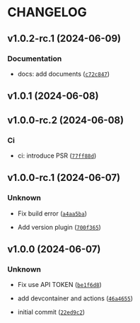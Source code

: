 # CHANGELOG



## v1.0.2-rc.1 (2024-06-09)

### Documentation

* docs: add documents ([`c72c847`](https://github.com/procube-open/downtime-csv/commit/c72c84789477ddcbffa7dbc909ce7f3762195347))


## v1.0.1 (2024-06-08)


## v1.0.0-rc.2 (2024-06-08)

### Ci

* ci: introduce PSR ([`77ff88d`](https://github.com/procube-open/downtime-csv/commit/77ff88dd688a5fd5484bd2e4469eec8119d71b5a))


## v1.0.0-rc.1 (2024-06-07)

### Unknown

* Fix build error ([`a4aa5ba`](https://github.com/procube-open/downtime-csv/commit/a4aa5ba5b2b5a07183c98ee240e0c870b504f3de))

* Add version plugin ([`700f365`](https://github.com/procube-open/downtime-csv/commit/700f36595847bb0deff0926d4d1b696d292724ab))


## v1.0.0 (2024-06-07)

### Unknown

* Fix use API TOKEN ([`be1f6d8`](https://github.com/procube-open/downtime-csv/commit/be1f6d890c69f724a16e3ce9ca2a5f9d90f64451))

* add devcontainer and actions ([`46a4655`](https://github.com/procube-open/downtime-csv/commit/46a465578683e73907ade865973abb73fd61f0f2))

* initial commit ([`22ed9c2`](https://github.com/procube-open/downtime-csv/commit/22ed9c2dfa19135b95b1627980c8a0b292dc77d3))
